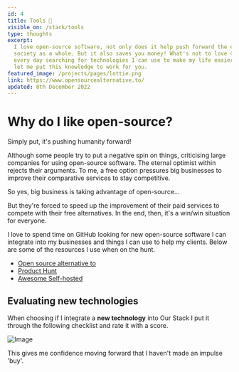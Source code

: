 ```yaml
---
id: 4
title: Tools 🤔
visible_on: /stack/tools
type: thoughts
excerpt:
  I love open-source software, not only does it help push forward the entire tech ecosystem and
  society as a whole. But it also saves you money! What's not to love 😀. I spend a few minutes
  every day searching for technologies I can use to make my life easier and my businesses better,
  let me put this knowledge to work for you.
featured_image: /projects/pages/lottie.png
link: https://www.opensourcealternative.to/
updated: 8th December 2022
---
```


# Why do I like open-source?

Simply put, it's pushing humanity forward!

Although some people try to put a negative spin on things, criticising large companies for using
open-source software. The eternal optimist within rejects their arguments. To me, a free option
pressures big businesses to improve their comparative services to stay competitive.

So yes, big business is taking advantage of open-source...

But they're forced to speed up the improvement of their paid services to compete with their free
alternatives. In the end, then, it's a win/win situation for everyone.

I love to spend time on GitHub looking for new open-source software I can integrate into my
businesses and things I can use to help my clients. Below are some of the resources I use when on
the hunt.

- [Open source alternative to](https://www.opensourcealternative.to/)
- [Product Hunt](https://www.producthunt.com/)
- [Awesome Self-hosted](https://github.com/awesome-selfhosted/awesome-selfhosted)

## Evaluating new technologies

When choosing if I integrate a **new technology** into Our Stack I put it through the following
checklist and rate it with a score.

![Image](/tech/evaluation-checklist.png)

This gives me confidence moving forward that I haven't made an impulse 'buy'.
